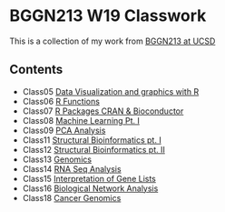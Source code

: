 # BGGN213 W19 Classwork

This is a collection of my work from [BGGN213 at UCSD](https://mattmaxwell1995.github.io/bggn213/)

## Contents
 - Class05 [Data Visualization and graphics with R](https://github.com/mattmaxwell1995/bggn213/blob/master/class05/class05.R)
 - Class06 [R Functions](file:///C:/Users/mattm/Desktop/Foundations%20of%20Bioinformatics/bggn213_github/class06/class6_RMD.html)
 - Class07 [R Packages CRAN & Bioconductor]()
 - Class08 [Machine Learning Pt. I]()
 - Class09 [PCA Analysis]()
 - Class11 [Structural Bioinformatics pt. I]()
 - Class12 [Structural Bioinformatics pt. II]()
 - Class13 [Genomics]()
 - Class14 [RNA Seq Analysis]()
 - Class15 [Interpretation of Gene Lists]()
 - Class16 [Biological Network Analysis]()
 - Class18 [Cancer Genomics](file:///C:/Users/mattm/AppData/Local/Temp/RtmpMHZKoX/preview-15ec4a8726b.html)
 
